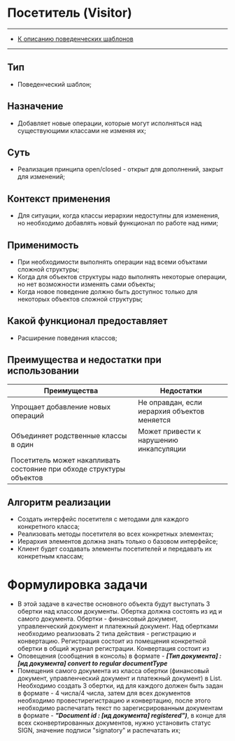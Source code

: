 # Посетитель (Visitor)
****
* [К описанию поведенческих шаблонов](../README.md)
****
## Тип
* Поведенческий шаблон;
## Назначение
* Добавляет новые операции, которые могут исполняться над существующими 
классами не изменяя их;
## Суть
* Реализация принципа open/closed - открыт для дополнений, закрыт для изменений;
## Контекст применения
* Для ситуации, когда классы иерархии недоступны для изменения, 
но необходимо добавлять новый функционал по работе над ними;
## Применимость
* При необходимости выполнять операции над 
всеми объктами сложной структуры;
* Когда для объектов структуры надо выполнять некоторые операции, 
но нет возможности изменять сами объекты;
* Когда новое поведение должно быть доступнос только для некоторых 
объектов сложной структуры;
## Какой функционал предоставляет
* Расширение поведения классов;
## Преимущества и недостатки при использовании
| Преимущества                                                         | Недостатки                                   |
|----------------------------------------------------------------------|----------------------------------------------|
| Упрощает добавление новых операций                                   | Не оправдан, если иерархия объектов меняется |
| Объединяет родственные классы в один                                 | Может привести к нарушению инкапсуляции      |
| Посетитель может накапливать состояние при обходе структуры объектов |                                              |
## Алгоритм реализации
* Создать интерфейс посетителя с методами для каждого конкретного класса;
* Реализовать методы посетителя во всех конкретных элементах;
* Иерархия элементов должна знать только о базовом интерфейсе;
* Клиент будет создавать элементы посетителей и передавать их конкретным классам;
# Формулировка задачи
* В этой задаче в качестве основного объекта будут выступать 3 обертки над классом документы. 
Обертка должна состоять из ид и самого документа.
Обертки - финансовый документ, управленческий документ и платежный документ. Над обертками необходимо реализовать 
2 типа действия - регистрацию и конвертацию. Регистрация состоит из помещения конкретной обертки 
в общий журнал регистрации. Конвертация состоит из 
* Оповещения (сообщения в консоль) в формате - ***[Тип документа] : [ид документа] convert to regular documentType***
* Помещения самого документа из класса обертки (финансовый документ, управленческий документ и платежный документ)
в List. Необходимо создать 3 обертки, ид для каждого должен быть задан в формате - 4 числа/4 числа, 
затем для всех документов необходимо провестирегистрацию и конвертацию, после этого необходимо 
распечатать текст по зарегисрированным документам в формате -
  ***"Document id : [ид документа] registered")***, в конце для всех сконвертированных документов, 
нужно установить статус SIGN, значение подписи "signatory" и распечатать их;